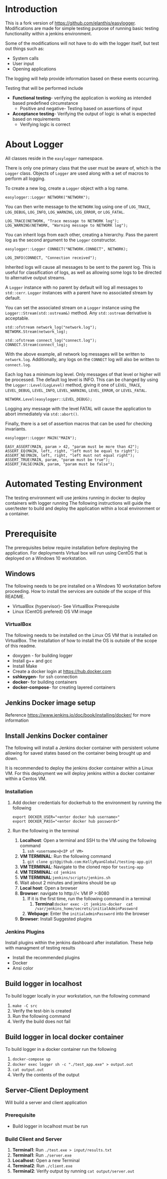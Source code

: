 # Introduction

This is a fork version of https://github.com/elanthis/easylogger. Modifications are made for simple testing purpose of running basic testing functionality within a jenkins environment.

Some of the modifications will not have to do with the logger itself, but test out things such as:
- System calls
- User input
- Opening applications

The logging will help provide information based on these events occurring.

Testing that will be performed include
- **Functional testing**- verifying the application is working as intended based predefined circumstance
   - Positive and negative- Testing based on assertions of input 
- **Acceptance testing**- Verifying the output of logic is what is expected based on requirements
  - Verifying logic is correct

# About Logger

All classes reside in the `easylogger` namespace.

There is only one primary class that the user must be aware of, which is
the `Logger` class.  Objects of `Logger` are used along with a set of
macros to perform all logging.

To create a new log, create a `Logger` object with a log name.

	easylogger::Logger NETWORK("NETWORK");

You can then write message to the `NETWORK` log using one of `LOG_TRACE`,
`LOG_DEBUG`, `LOG_INFO`, `LOG_WARNING`, `LOG_ERROR`, or `LOG_FATAL`.

	LOG_TRACE(NETWORK, "Trace message to NETWORK log");
	LOG_WARNING(NETWORK, "Warning message to NETWORK log");

You can inherit logs from each other, creating a hierarchy.  Pass the parent
log as the second argument to the `Logger` constructor.

	easylogger::Logger CONNECT("NETWORK.CONNECT", NETWORK);

	LOG_INFO(CONNECT, "Connection received");

Inherited logs will cause all messages to be sent to the parent log.  This
is useful for classification of logs, as well as allowing some logs to be
directed to alternative output streams.

A `Logger` instance with no parent by default will log all messages to
`std::cerr`.  `Logger` instances with a parent have no associated stream by
default.

You can set the associated stream on a `Logger` instance using the
`Logger::Stream(std::ostream&)` method.  Any `std::ostream` derivative is
acceptable.

	std::ofstream network_log("network.log");
	NETWORK.Stream(network_log);

	std::ofstream connect_log("connect.log");
	CONNECT.Stream(connect_log);

With the above example, all network log messages will be written to
`network.log`.  Additionally, any logs on the `CONNECT` log will also be
written to `connect.log`.

Each log has a minimum log level.  Only messages of that level or higher
will be processed.  The default log level is INFO.  This can be changed
by using the `Logger::Level(LogLevel)` method, giving it one of
`LEVEL_TRACE`, `LEVEL_DEBUG`, `LEVEL_INFO`, `LEVEL_WARNING`, `LEVEL_ERROR`,
or `LEVEL_FATAL`.

	NETWORK.Level(easylogger::LEVEL_DEBUG);

Logging any message with the level FATAL will cause the application to
abort immediately via `std::abort()`.

Finally, there is a set of assertion macros that can be used for checking
invariants.

	easylogger::Logger MAIN("MAIN");

	EASY_ASSERT(MAIN, param > 42, "param must be more than 42");
	ASSERT_EQ(MAIN, left, right, "left must be equal to right");
	ASSERT_NE(MAIN, left, right, "left must not equal right");
	ASSERT_TRUE(MAIN, param, "param must be true");
	ASSERT_FALSE(MAIN, param, "param must be false");


# Automated Testing Environment
The testing environment will use jenkins running in docker to deploy containers with logger running
The following instructions will guide the user/tester to build and deploy the application within a local environment or a container.

# Prerequisite

The prerequisites below require installation before deploying the application. For deployments Virtual box will run using CentOS that is deployed on a Windows 10 workstation.

##  Windows

The following needs to be pre installed on a Windows 10 workstation  before proceeding. How to install the services are outside of the scope of this README.

- VirtualBox (hypervisor)- See VirtualBox Prerequisite
- Linux (CentOS prefered) OS VM image

### VirtualBox 
The following needs to be installed on the Linux OS VM that is installed on VirtualBox. The installation of how to install the OS is outside of the scope of this readme.
- doxygen - for building logger
- Install g++ and gcc
- Install Make
- Create a docker login at https://hub.docker.com
- **sshkeygen**- for ssh connection
- **docker**- for building containers
- **docker-compose**- for creating layered containers


## Jenkins Docker image setup
Reference https://www.jenkins.io/doc/book/installing/docker/ for more information

## Install Jenkins Docker container
The following will install a Jenkins docker container with persistent volume allowing for saved states based on the container being brought up and down.

It is recommended to deploy the jenkins docker container within a Linux VM. For this deployment we will deploy jenkins within a docker container within a Centos VM.


### Installation
1. Add docker credentials for dockerhub to the environment by running the following
   ```
   export DOCKER_USER="<enter docker hub username>"
   export DOCKER_PASS="<enter docker hub password>"
   ```

2. Run the following in the terminal
    1. **Localhost**: Open a terminal and SSH to the VM using the following command
        1. `ssh <username>@<IP of VM>`
    2. **VM TERMINAL**: Run the following command
        1. `git clone git@github.com:KellyRyanGlobal/testing-app.git`
    3. **VM TERMINAL**: Navigate to the cloned repo for `testing-app`
    4. **VM TERMINAL**: `cd jenkins`
    5. **VM TERMINAL**:`jenkins/scripts/jenkins.sh`
    6. Wait about 2 minutes and jenkins should be up
    7. **Local host**: Open a browser
    8. **Browser**: navigate to http://< VM IP >:8080
       1. If it is the first time, run the following command in a terminal
           1. **Terminal**:`docker exec -it jenkins-docker  cat /var/jenkins_home/secrets/initialAdminPassword`
       2. **Webpage**: Enter the `initialadminPassword` into the browser
    9.  **Browser**: Install Suggested plugins
    
### Jenkins Plugins
Install plugins within the jenkins dashboard after installation. These help with managment of testing results
- Install the recommended plugins
- Docker
- Ansi color

## Build logger in localhost

To build logger locally in your workstation, run the following command
1. `make -C src`
2. Verify the test-bin is created
3. Run the following command
4. Verify the build does not fail
    

## Build logger in local docker container

To build logger in a docker container run the following
1. `docker-compose up`
2. `docker exec logger sh -c "./test_app.exe" > output.out`
3. `cat output.out`
4. Verify the contents of the output


## Server-Client Deployment

Will build a server and client application

### Prerequisite
- Build logger in localhost must be run

### Build Client and Server
1. **Terminal1**: Run `./test.exe > input/results.txt`
2. **Terminal1**: Run `./server.exe`
3. **Localhost**: Open a new Terminal
4. **Terminal2**: Run `./client.exe`
5. **Terminal2**: Verify output by running `cat output/server.out`




